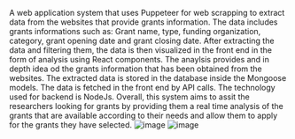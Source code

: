 A web application system that uses Puppeteer for web scrapping to extract data from the websites that provide grants information. The data includes grants informations such as: Grant name, type, funding organization, category, grant opening date and grant closing date. After extracting the data and filtering them, the data is then visualized in the front end in the form of analysis using React components. The anaylsis provides and in depth idea od the grants information that has been obtained from the websites. The extracted data is stored in the database inside the Mongoose models. The data is fetched in the front end by API calls. The technology used for backend is NodeJs. Overall, this system aims to assit the researchers looking for grants by providing them a real time analysis of the grants that are available according to their needs and allow them to apply for the grants they have selected.
![image](https://github.com/user-attachments/assets/904f287a-57f5-43dd-b160-cb686509ac96) ![image](https://github.com/user-attachments/assets/a5da4a59-29be-4795-8d62-529a0cd5ff35)

